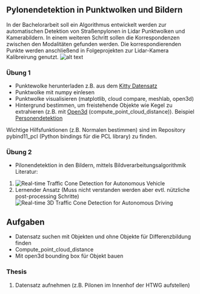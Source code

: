 ## Pylonendetektion in Punktwolken und Bildern ##
In der Bachelorarbeit soll ein Algorithmus entwickelt werden zur automatischen Detektion von Straßenpylonen in Lidar Punktwolken und Kamerabildern. In einem weiteren Schritt sollen die Korrespondenzen zwischen den Modalitäten gefunden werden. Die korrespondierenden Punkte werden anschließend in Folgeprojekten zur Lidar-Kamera Kalibreirung genutzt.
![alt text](https://unitbase.de/image/cache/catalog/Verkehr/pylone-leitkegel-mieten-berlin-unitbase-800x800.jpg)

### Übung 1 ###

* Punktewolke herunterladen z.B. aus dem [Kitty Datensatz](http://www.cvlibs.net/datasets/kitti/raw_data.php)
* Punktwolke mit numpy einlesen
* Punktwolke visualisieren (matplotlib, cloud compare, meshlab, open3d)
* Hintergrund bestimmen, um freistehende Objekte wie Kegel zu extrahieren (z.B. mit [Open3d](http://www.open3d.org/docs/release/index.html) (compute_point_cloud_distance)). Beispiel [Personendetektion](https://www.blickfeld.com/de/blog/objektdetektion/)

Wichtige Hilfsfunktionen (z.B. Normalen bestimmen) sind im Repository pybind11_pcl (Python bindings für die PCL library) zu finden.

### Übung 2 ###
* Pilonendetektion in den Bildern, mittels Bildverarbeitungsalgorithmik <br />
Literatur:
1. ![Real-time Traffic Cone Detection for Autonomous Vehicle](https://ieeexplore.ieee.org/stamp/stamp.jsp?tp=&arnumber=7260215)
2. Lernender Ansatz (Muss nicht verstanden werden aber evtl. nützliche post-processing Schritte) ![Real-time 3D Traffic Cone Detection for Autonomous Driving](https://ieeexplore.ieee.org/stamp/stamp.jsp?tp=&arnumber=8814089)

## Aufgaben ##
-	Datensatz suchen mit Objekten und ohne Objekte für Differenzbildung finden
-	Compute_point_cloud_distance
-	Mit open3d bounding box für Objekt bauen

### Thesis ###
1. Datensatz aufnehmen (z.B. Pilonen im Innenhof der HTWG aufstellen)